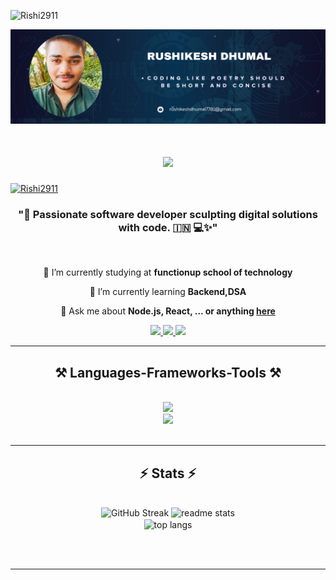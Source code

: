 <p align="left"> <img src="https://komarev.com/ghpvc/?username=Rishi2911&label=Profile%20views&color=0e75b6&style=flat" alt="Rishi2911" /> </p>
<img src="https://github.com/Rishi2911/Rishi2911/blob/main/White%20Minimalist%20Profile%20LinkedIn%20Banner.png" alt="banner that says Rushikesh Dhumal - software developer, open source contributer,learning enthusiast">


<h1 align="center">
    <img src="https://readme-typing-svg.herokuapp.com/?font=Righteous&size=35&center=true&vCenter=true&width=500&height=70&duration=4000&lines=Hi+There!+👋;+I'm+Rushikesh+Dhumal!;" />
</h1>
<p align="left"> <a href="https://github.com/ryo-ma/github-profile-trophy"><img src="https://github-profile-trophy.vercel.app/?username=Rishi2911" alt="Rishi2911" /></a> </p>


<h3 align="center">"🚀 Passionate software developer sculpting digital solutions with code. 🇮🇳 💻✨" </h3>

<br/>

<div align="center">
 
 🔭 I’m currently studying at  **functionup school of technology**
 
 🌱 I’m currently learning **Backend,DSA**

💬 Ask me about **Node.js, React, ... or anything [here](https://github.com/Rishi2911/Rishi2911)**



 </div>
 
<div align="center"> 
  <a href="mailto:rushikeshdhumal7781@gmail.com">
    <img src="https://img.shields.io/badge/Gmail-333333?style=for-the-badge&logo=gmail&logoColor=red" />
  </a>
  <a href="https://www.linkedin.com/in/rushikesh-dhumal-613309246/" target="_blank">
    <img src="https://img.shields.io/badge/LinkedIn-0077B5?style=for-the-badge&logo=linkedin&logoColor=white" target="_blank" />
  </a>
  <a href="https://himanshu1573.github.io" target="_blank">
     <img src="https://img.shields.io/badge/Portfolio-FF5722?style=for-the-badge&logo=todoist&logoColor=white" target="_blank" /> <!-- sqlite, safari, google-chrome are other good icon options -->
  </a>
</div>

 <hr/>
 
<h2 align="center">⚒️ Languages-Frameworks-Tools ⚒️</h2>
<br/>
<div align="center">
    <img src="https://skillicons.dev/icons?i=react,html,css,vscode,github" /><br>
    <img src="https://skillicons.dev/icons?i=nodejs,javascript,java" /><br>
</div>

<br/>



</div>

<hr/>

<h2 align="center">⚡ Stats ⚡</h2>
<br>
<div align=center>
<img src="https://streak-stats.demolab.com?user=Rishi2911&theme=green-nur&hide_border=true" alt="GitHub Streak" /></a>
  
  <img width=390 src="https://github-readme-stats-salesp07.vercel.app/api?username=Rishi2911&count_private=true&show_icons=true&theme=react&rank_icon=github&border_radius=10" alt="readme stats" />
  <br/>
  <img width=325 align="center" src="https://github-readme-stats-salesp07.vercel.app/api/top-langs/?username=Rishi2911&hide=HTML&langs_count=8&layout=compact&theme=react&border_radius=10&size_weight=0.5&count_weight=0.5&exclude_repo=github-readme-stats" alt="top langs" />
  
  
  
</div>

<br/><br/>

<hr/>

<br/>
